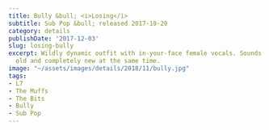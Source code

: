 ```yaml
---
title: Bully &bull; <i>Losing</i>
subtitle: Sub Pop &bull; released 2017-10-20
category: details
publishDate: '2017-12-03'
slug: losing-bully
excerpt: Wildly dynamic outfit with in-your-face female vocals. Sounds twenty years
  old and completely new at the same time.
image: "~/assets/images/details/2018/11/bully.jpg"
tags:
- L7
- The Muffs
- The Bits
- Bully
- Sub Pop
---
```


